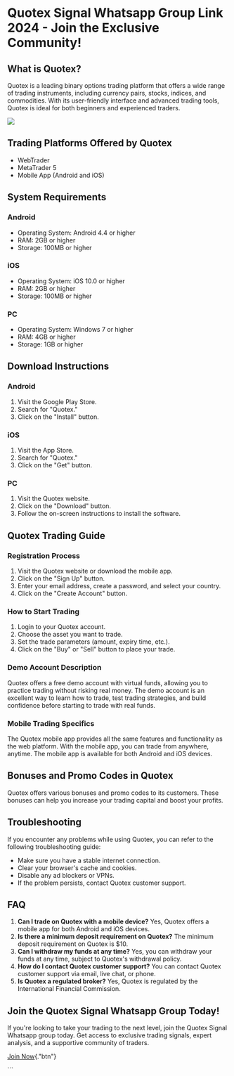 # Quotex Signal Whatsapp Group Link 2024 - Join the Exclusive Community!

## What is Quotex?

Quotex is a leading binary options trading platform that offers a wide
range of trading instruments, including currency pairs, stocks, indices,
and commodities. With its user-friendly interface and advanced trading
tools, Quotex is ideal for both beginners and experienced traders.

[![](https://static.quotex.io/files/11_en/300_250.jpg)](https://traff.sbs/brokerqxlid)

## Trading Platforms Offered by Quotex

-   WebTrader
-   MetaTrader 5
-   Mobile App (Android and iOS)

## System Requirements

### Android

-   Operating System: Android 4.4 or higher
-   RAM: 2GB or higher
-   Storage: 100MB or higher

### iOS

-   Operating System: iOS 10.0 or higher
-   RAM: 2GB or higher
-   Storage: 100MB or higher

### PC

-   Operating System: Windows 7 or higher
-   RAM: 4GB or higher
-   Storage: 1GB or higher

## Download Instructions

### Android

1.  Visit the Google Play Store.
2.  Search for "Quotex."
3.  Click on the "Install" button.

### iOS

1.  Visit the App Store.
2.  Search for "Quotex."
3.  Click on the "Get" button.

### PC

1.  Visit the Quotex website.
2.  Click on the "Download" button.
3.  Follow the on-screen instructions to install the software.

## Quotex Trading Guide

### Registration Process

1.  Visit the Quotex website or download the mobile app.
2.  Click on the "Sign Up" button.
3.  Enter your email address, create a password, and select your
    country.
4.  Click on the "Create Account" button.

### How to Start Trading

1.  Login to your Quotex account.
2.  Choose the asset you want to trade.
3.  Set the trade parameters (amount, expiry time, etc.).
4.  Click on the "Buy" or "Sell" button to place your trade.

### Demo Account Description

Quotex offers a free demo account with virtual funds, allowing you to
practice trading without risking real money. The demo account is an
excellent way to learn how to trade, test trading strategies, and build
confidence before starting to trade with real funds.

### Mobile Trading Specifics

The Quotex mobile app provides all the same features and functionality
as the web platform. With the mobile app, you can trade from anywhere,
anytime. The mobile app is available for both Android and iOS devices.

## Bonuses and Promo Codes in Quotex

Quotex offers various bonuses and promo codes to its customers. These
bonuses can help you increase your trading capital and boost your
profits.

## Troubleshooting

If you encounter any problems while using Quotex, you can refer to the
following troubleshooting guide:

-   Make sure you have a stable internet connection.
-   Clear your browser\'s cache and cookies.
-   Disable any ad blockers or VPNs.
-   If the problem persists, contact Quotex customer support.

## FAQ

1.  **Can I trade on Quotex with a mobile device?** Yes, Quotex offers a
    mobile app for both Android and iOS devices.
2.  **Is there a minimum deposit requirement on Quotex?** The minimum
    deposit requirement on Quotex is \$10.
3.  **Can I withdraw my funds at any time?** Yes, you can withdraw your
    funds at any time, subject to Quotex\'s withdrawal policy.
4.  **How do I contact Quotex customer support?** You can contact Quotex
    customer support via email, live chat, or phone.
5.  **Is Quotex a regulated broker?** Yes, Quotex is regulated by the
    International Financial Commission.

## Join the Quotex Signal Whatsapp Group Today!

If you\'re looking to take your trading to the next level, join the
Quotex Signal Whatsapp group today. Get access to exclusive trading
signals, expert analysis, and a supportive community of traders.

[Join Now](\%22https://traff.sbs/brokerqxsignup\%22){."btn"}

\`\`\`

